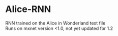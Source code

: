 # Alice-RNN


RNN trained on the Alice in Wonderland text file  
Runs on mxnet version <1.0, not yet updated for 1.2  
